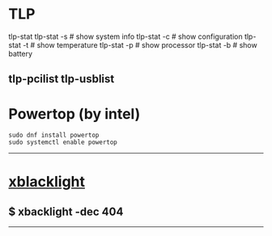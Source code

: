 TLP
===

tlp-stat
tlp-stat -s # show system info
tlp-stat -c # show configuration
tlp-stat -t # show temperature
tlp-stat -p # show processor
tlp-stat -b # show battery


tlp-pcilist
tlp-usblist
-----------------------------------------------------------------------------
Powertop (by intel)
===
    sudo dnf install powertop
    sudo systemctl enable powertop
-----------------------------------------------------------------------------
[xblacklight]()
===
$ xbacklight -dec 404
-----------------------------------------------------------------------------
-----------------------------------------------------------------------------